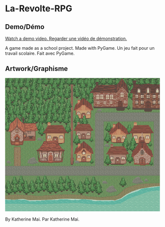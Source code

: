 # La-Revolte-RPG

## Demo/Démo

[Watch a demo video. Regarder une vidéo de démonstration.](https://youtu.be/UDSB7P1Fvf8)

A game made as a school project. Made with PyGame. Un jeu fait pour un travail scolaire. Fait avec PyGame.

## Artwork/Graphisme

![Screenshot](Screenshot.png "Screenshot")

By Katherine Mai. Par Katherine Mai.
